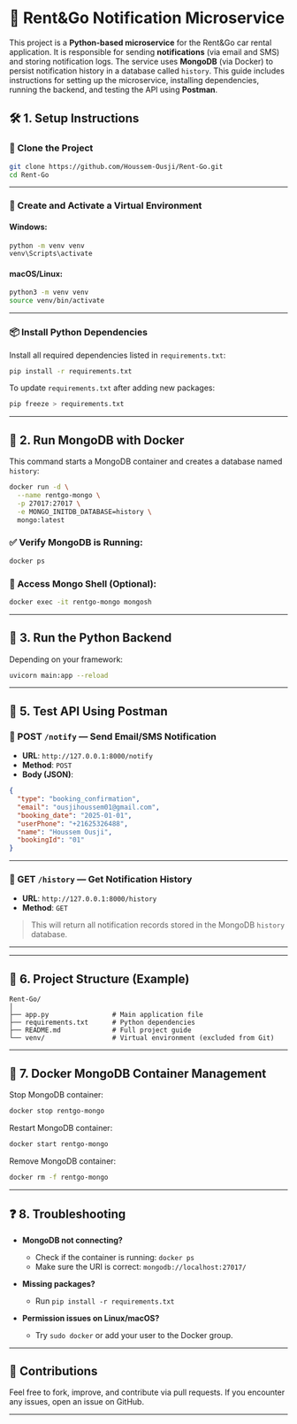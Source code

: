 # 🚗 Rent&Go Notification Microservice

This project is a **Python-based microservice** for the Rent&Go car rental application. It is responsible for sending **notifications** (via email and SMS) and storing notification logs. The service uses **MongoDB** (via Docker) to persist notification history in a database called `history`. This guide includes instructions for setting up the microservice, installing dependencies, running the backend, and testing the API using **Postman**.

## 🛠️ 1. Setup Instructions

### 📁 Clone the Project

```bash
git clone https://github.com/Houssem-Ousji/Rent-Go.git
cd Rent-Go
```

---

### 🐍 Create and Activate a Virtual Environment

#### Windows:

```bash
python -m venv venv
venv\Scripts\activate
```

#### macOS/Linux:

```bash
python3 -m venv venv
source venv/bin/activate
```

---

### 📦 Install Python Dependencies

Install all required dependencies listed in `requirements.txt`:

```bash
pip install -r requirements.txt
```

To update `requirements.txt` after adding new packages:

```bash
pip freeze > requirements.txt
```

---

## 🐳 2. Run MongoDB with Docker

This command starts a MongoDB container and creates a database named `history`:

```bash
docker run -d \
  --name rentgo-mongo \
  -p 27017:27017 \
  -e MONGO_INITDB_DATABASE=history \
  mongo:latest
```

### ✅ Verify MongoDB is Running:

```bash
docker ps
```

### 🧪 Access Mongo Shell (Optional):

```bash
docker exec -it rentgo-mongo mongosh
```

---

## 🚀 3. Run the Python Backend

Depending on your framework:

```bash
uvicorn main:app --reload
```
---

## 🧪 5. Test API Using Postman

### 🔔 POST `/notify` — Send Email/SMS Notification

- **URL**: `http://127.0.0.1:8000/notify`
- **Method**: `POST`
- **Body (JSON)**:

```json
{
  "type": "booking_confirmation",
  "email": "ousjihoussem01@gmail.com",
  "booking_date": "2025-01-01",
  "userPhone": "+21625326488",  
  "name": "Houssem Ousji",
  "bookingId": "01"
}
```

---

### 📜 GET `/history` — Get Notification History

- **URL**: `http://127.0.0.1:8000/history`
- **Method**: `GET`

> This will return all notification records stored in the MongoDB `history` database.

---

---

## 📂 6. Project Structure (Example)

```
Rent-Go/
│
├── app.py                # Main application file
├── requirements.txt      # Python dependencies
├── README.md             # Full project guide
└── venv/                 # Virtual environment (excluded from Git)
```

---

## 🧼 7. Docker MongoDB Container Management

Stop MongoDB container:

```bash
docker stop rentgo-mongo
```

Restart MongoDB container:

```bash
docker start rentgo-mongo
```

Remove MongoDB container:

```bash
docker rm -f rentgo-mongo
```

---

## ❓ 8. Troubleshooting

- **MongoDB not connecting?**
  - Check if the container is running: `docker ps`
  - Make sure the URI is correct: `mongodb://localhost:27017/`
  
- **Missing packages?**
  - Run `pip install -r requirements.txt`

- **Permission issues on Linux/macOS?**
  - Try `sudo docker` or add your user to the Docker group.

---

## 🙌 Contributions

Feel free to fork, improve, and contribute via pull requests. If you encounter any issues, open an issue on GitHub.

---
